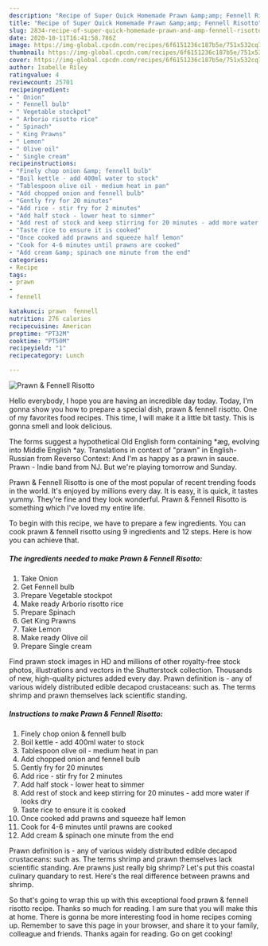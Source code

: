 ```yaml
---
description: "Recipe of Super Quick Homemade Prawn &amp;amp; Fennell Risotto"
title: "Recipe of Super Quick Homemade Prawn &amp;amp; Fennell Risotto"
slug: 2834-recipe-of-super-quick-homemade-prawn-and-amp-fennell-risotto
date: 2020-10-11T16:41:58.786Z
image: https://img-global.cpcdn.com/recipes/6f6151236c187b5e/751x532cq70/prawn-fennell-risotto-recipe-main-photo.jpg
thumbnail: https://img-global.cpcdn.com/recipes/6f6151236c187b5e/751x532cq70/prawn-fennell-risotto-recipe-main-photo.jpg
cover: https://img-global.cpcdn.com/recipes/6f6151236c187b5e/751x532cq70/prawn-fennell-risotto-recipe-main-photo.jpg
author: Isabelle Riley
ratingvalue: 4
reviewcount: 25701
recipeingredient:
- " Onion"
- " Fennell bulb"
- " Vegetable stockpot"
- " Arborio risotto rice"
- " Spinach"
- " King Prawns"
- " Lemon"
- " Olive oil"
- " Single cream"
recipeinstructions:
- "Finely chop onion &amp; fennell bulb"
- "Boil kettle - add 400ml water to stock"
- "Tablespoon olive oil - medium heat in pan"
- "Add chopped onion and fennell bulb"
- "Gently fry for 20 minutes"
- "Add rice - stir fry for 2 minutes"
- "Add half stock - lower heat to simmer"
- "Add rest of stock and keep stirring for 20 minutes - add more water if looks dry"
- "Taste rice to ensure it is cooked"
- "Once cooked add prawns and squeeze half lemon"
- "Cook for 4-6 minutes until prawns are cooked"
- "Add cream &amp; spinach one minute from the end"
categories:
- Recipe
tags:
- prawn
- 
- fennell

katakunci: prawn  fennell 
nutrition: 276 calories
recipecuisine: American
preptime: "PT32M"
cooktime: "PT50M"
recipeyield: "1"
recipecategory: Lunch

---
```



![Prawn &amp; Fennell Risotto](https://img-global.cpcdn.com/recipes/6f6151236c187b5e/751x532cq70/prawn-fennell-risotto-recipe-main-photo.jpg)

Hello everybody, I hope you are having an incredible day today. Today, I'm gonna show you how to prepare a special dish, prawn &amp; fennell risotto. One of my favorites food recipes. This time, I will make it a little bit tasty. This is gonna smell and look delicious.

The forms suggest a hypothetical Old English form containing *æg, evolving into Middle English *ay. Translations in context of &#34;prawn&#34; in English-Russian from Reverso Context: And I&#39;m as happy as a prawn in sauce. Prawn - Indie band from NJ. But we&#39;re playing tomorrow and Sunday.

Prawn &amp; Fennell Risotto is one of the most popular of recent trending foods in the world. It's enjoyed by millions every day. It is easy, it is quick, it tastes yummy. They're fine and they look wonderful. Prawn &amp; Fennell Risotto is something which I've loved my entire life.


To begin with this recipe, we have to prepare a few ingredients. You can cook prawn &amp; fennell risotto using 9 ingredients and 12 steps. Here is how you can achieve that.

<!--inarticleads1-->

##### The ingredients needed to make Prawn &amp; Fennell Risotto:

1. Take  Onion
1. Get  Fennell bulb
1. Prepare  Vegetable stockpot
1. Make ready  Arborio risotto rice
1. Prepare  Spinach
1. Get  King Prawns
1. Take  Lemon
1. Make ready  Olive oil
1. Prepare  Single cream


Find prawn stock images in HD and millions of other royalty-free stock photos, illustrations and vectors in the Shutterstock collection. Thousands of new, high-quality pictures added every day. Prawn definition is - any of various widely distributed edible decapod crustaceans: such as. The terms shrimp and prawn themselves lack scientific standing. 

<!--inarticleads2-->

##### Instructions to make Prawn &amp; Fennell Risotto:

1. Finely chop onion &amp; fennell bulb
1. Boil kettle - add 400ml water to stock
1. Tablespoon olive oil - medium heat in pan
1. Add chopped onion and fennell bulb
1. Gently fry for 20 minutes
1. Add rice - stir fry for 2 minutes
1. Add half stock - lower heat to simmer
1. Add rest of stock and keep stirring for 20 minutes - add more water if looks dry
1. Taste rice to ensure it is cooked
1. Once cooked add prawns and squeeze half lemon
1. Cook for 4-6 minutes until prawns are cooked
1. Add cream &amp; spinach one minute from the end


Prawn definition is - any of various widely distributed edible decapod crustaceans: such as. The terms shrimp and prawn themselves lack scientific standing. Are prawns just really big shrimp? Let&#39;s put this coastal culinary quandary to rest. Here&#39;s the real difference between prawns and shrimp. 

So that's going to wrap this up with this exceptional food prawn &amp; fennell risotto recipe. Thanks so much for reading. I am sure that you will make this at home. There is gonna be more interesting food in home recipes coming up. Remember to save this page in your browser, and share it to your family, colleague and friends. Thanks again for reading. Go on get cooking!
